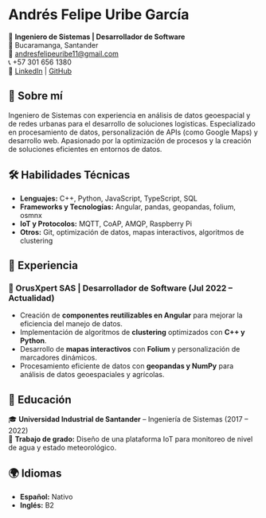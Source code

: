 # Andrés Felipe Uribe García  

🚀 **Ingeniero de Sistemas | Desarrollador de Software**  
📍 Bucaramanga, Santander  
📧 andresfelipeuribe11@gmail.com  
📞 +57 301 656 1380  
🔗 [LinkedIn](https://www.linkedin.com/in/andresuribeg/) | [GitHub](https://github.com/LotusZaheer)  

## 🌟 Sobre mí  
Ingeniero de Sistemas con experiencia en análisis de datos geoespacial y de redes urbanas para el desarrollo de soluciones logisticas. Especializado en procesamiento de datos, personalización de APIs (como Google Maps) y desarrollo web. Apasionado por la optimización de procesos y la creación de soluciones eficientes en entornos de datos.  

## 🛠️ Habilidades Técnicas  
- **Lenguajes:** C++, Python, JavaScript, TypeScript, SQL  
- **Frameworks y Tecnologías:** Angular, pandas, geopandas, folium, osmnx
- **IoT y Protocolos:** MQTT, CoAP, AMQP, Raspberry Pi  
- **Otros:** Git, optimización de datos, mapas interactivos, algoritmos de clustering 

## 💼 Experiencia  
### 🏢 OrusXpert SAS | **Desarrollador de Software** (Jul 2022 – Actualidad)  
- Creación de **componentes reutilizables en Angular** para mejorar la eficiencia del manejo de datos.  
- Implementación de algoritmos de **clustering** optimizados con **C++ y Python**.  
- Desarrollo de **mapas interactivos** con **Folium** y personalización de marcadores dinámicos.  
- Procesamiento eficiente de datos con **geopandas y NumPy** para análisis de datos geoespaciales y agrícolas.  


## 📖 Educación  
🎓 **Universidad Industrial de Santander** – Ingeniería de Sistemas (2017 – 2022)  
📜 **Trabajo de grado:** Diseño de una plataforma IoT para monitoreo de nivel de agua y estado meteorológico.  

## 🌍 Idiomas  
- **Español:** Nativo  
- **Inglés:** B2  
